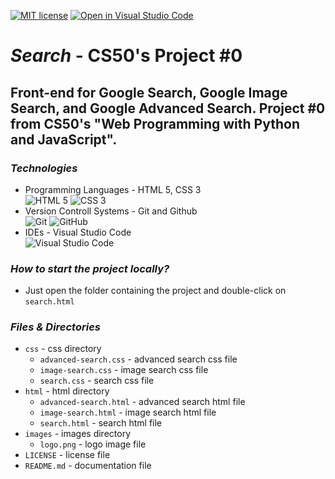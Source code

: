 [![MIT license](https://img.shields.io/badge/License-MIT-blue.svg)](https://github.com/mmanchev23/search/blob/master/LICENSE)
[![Open in Visual Studio Code](https://open.vscode.dev/badges/open-in-vscode.svg)](https://open.vscode.dev/mmanchev23/search)

# ***Search*** - CS50's Project #0

## Front-end for Google Search, Google Image Search, and Google Advanced Search. Project #0 from CS50's "Web Programming with Python and JavaScript".

### ***Technologies***
<ul>
    <li>
        Programming Languages - HTML 5, CSS 3
        <br/>
        <img alt="HTML 5" src="https://img.shields.io/badge/html5-%23E34F26.svg?style=for-the-badge&logo=html5&logoColor=white"/>
        <img alt="CSS 3" src="https://img.shields.io/badge/css3-%231572B6.svg?style=for-the-badge&logo=css3&logoColor=white"/>
    </li>
    <li>
        Version Controll Systems - Git and Github
        <br/>
        <img alt="Git" src="https://img.shields.io/badge/git-%23F05033.svg?style=for-the-badge&logo=git&logoColor=white"/>
        <img alt="GitHub" src="https://img.shields.io/badge/github-%23121011.svg?style=for-the-badge&logo=github&logoColor=white"/>
    </li>
    <li>
        IDEs - Visual Studio Code
        <br/>
        <img alt="Visual Studio Code" src="https://img.shields.io/badge/VisualStudioCode-0078d7.svg?style=for-the-badge&logo=visual-studio-code&logoColor=white"/>
    </li>
</ul>

### ***How to start the project locally?***
- Just open the folder containing the project and double-click on `search.html`

### ***Files & Directories***
- `css` - css directory
  - `advanced-search.css` - advanced search css file
  - `image-search.css` - image search css file
  - `search.css` - search css file
- `html` - html directory
  - `advanced-search.html` - advanced search html file
  - `image-search.html` - image search html file
  - `search.html` - search html file
- `images` - images directory
  - `logo.png` - logo image file
- `LICENSE` - license file
- `README.md` - documentation file
